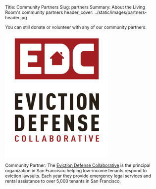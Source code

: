 Title: Community Partners
Slug: partners
Summary: About the Living Room's community partners
header_cover: ../static/images/partners-header.jpg

You can still donate or volunteer with any of our community partners:

![Eviction Defense Fund Logo](../static/images/edc-logo.png)

Community Partner: The [Eviction Defense Collaborative](https://evictiondefense.org/) is the principal organization in San Francisco helping low-income tenants respond to eviction lawsuits. Each year they provide emergency legal services and rental assistance to over 5,000 tenants in San Francisco. 


